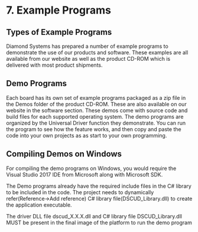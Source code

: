 # 7. Example Programs

## Types of Example Programs

Diamond Systems has prepared a number of example programs to demonstrate the use of our products and software. These examples are all available from our website as well as the product CD-ROM which is delivered with most product shipments.

## Demo Programs

Each board has its own set of example programs packaged as a zip file in the Demos folder of the product CD-ROM. These are also available on our website in the software section. These demos come with source code and build files for each supported operating system. The demo programs are organized by the Universal Driver function they demonstrate. You can run the program to see how the feature works, and then copy and paste the code into your own projects as as start to your own programming.

## Compiling Demos on Windows

For compiling the demo programs on Windows, you would require the Visual Studio 2017 IDE from Microsoft along with Microsoft SDK.

The Demo programs already have the required include files in the C\# library to be included in the code. The project needs to dynamically refer\(Reference-&gt;Add reference\) C\# library file\(DSCUD\_Library.dll\) to create the application executable.

The driver DLL file dscud\_X.X.X.dll and C\# library file DSCUD\_Library.dll MUST be present in the final image of the platform to run the demo program

